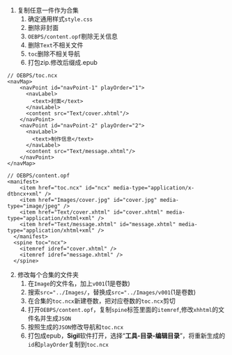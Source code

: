 1. 复制任意一件作为合集
	1. 确定通用样式`style.css`
	2. 删除非封面
	3. `OEBPS/content.opf`剔除无关信息
	4. 删除`Text`不相关文件
	5. `toc`删除不相关导航
	6. 打包zip.修改后缀成.epub
```
// OEBPS/toc.ncx
<navMap>
    <navPoint id="navPoint-1" playOrder="1">
      <navLabel>
        <text>封面</text>
      </navLabel>
      <content src="Text/cover.xhtml"/>
    </navPoint>
    <navPoint id="navPoint-2" playOrder="2">
      <navLabel>
        <text>制作信息</text>
      </navLabel>
      <content src="Text/message.xhtml"/>
    </navPoint>
</navMap>

// OEBPS/content.opf
<manifest>
    <item href="toc.ncx" id="ncx" media-type="application/x-dtbncx+xml" />
    <item href="Images/cover.jpg" id="cover.jpg" media-type="image/jpeg" />
    <item href="Text/cover.xhtml" id="cover.xhtml" media-type="application/xhtml+xml" />
    <item href="Text/message.xhtml" id="message.xhtml" media-type="application/xhtml+xml" />
  </manifest>
  <spine toc="ncx">
    <itemref idref="cover.xhtml" />
    <itemref idref="message.xhtml" />
  </spine>
```
2. 修改每个合集的文件夹 
	1. 在`Image`的文件名，加上`v001`(1是卷数)
	2. 搜索`src="../Images/`，替换成`src="../Images/v001`(1是卷数)
	3. 在合集的`toc.ncx`新建卷数，把对应卷数的`toc.ncx`剪切
	4. 打开`OEBPS/content.opf`，复制`spine`标签里面的`itemref`,修改`xhhtml`的文件名并生成`JSON`
	5. 按照生成的`JSON`修改导航和`toc.ncx`
	6. 打包成epub，**Sigil**软件打开，选择“**工具-目录-编辑目录**”，将重新生成的`id`和`playOrder`复制到`toc.ncx`